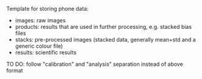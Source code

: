 Template for storing phone data:

- images: raw images
- products: results that are used in further processing, e.g. stacked bias files
- stacks: pre-processed images (stacked data, generally mean+std and a generic colour file)
- results: scientific results

TO DO: follow "calibration" and "analysis" separation instead of above format
